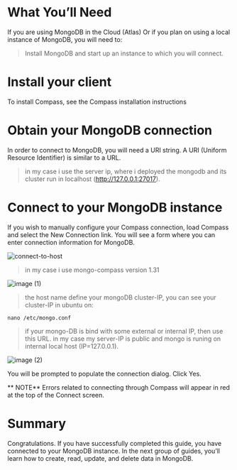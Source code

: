 # What You’ll Need

If you are using MongoDB in the Cloud (Atlas) Or if you plan on using a local instance of MongoDB, you will need to:
>Install MongoDB and start up an instance to which you will connect.

# Install your client
To install Compass, see the Compass installation instructions

# Obtain your MongoDB connection
In order to connect to MongoDB, you will need a URI string. A URI (Uniform Resource Identifier) is similar to a URL.
> in my case i use the server ip, where i deployed the mongodb and its cluster run in localhost (http://127.0.0.1:27017).
# Connect to your MongoDB instance
If you wish to manually configure your Compass connection, load Compass and select the New Connection link. You will see a form where you can enter connection information for MongoDB.

![connect-to-host](https://user-images.githubusercontent.com/71556060/168813184-16a30543-abc8-40a9-9167-5da238f84619.png)

>in my case i use mongo-compass version 1.31

![image (1)](https://user-images.githubusercontent.com/71556060/168814437-c1c80620-6e30-426f-b530-7ec83b900bf2.png)

>the host name define your mongoDB cluster-IP,
you can see your cluster-IP in ubuntu on:
```
nano /etc/mongo.conf
```
>if your mongo-DB is bind with some external or internal IP, then use this URL.
>in my case my server-IP is public and mongo is runing on internal local host (IP=127.0.0.1).

![image (2)](https://user-images.githubusercontent.com/71556060/168815985-1fcb872f-3588-4562-964f-d2048c37e97c.png)

You will be prompted to populate the connection dialog. Click Yes.



** NOTE**
Errors related to connecting through Compass will appear in red at the top of the Connect screen.

# Summary

Congratulations. If you have successfully completed this guide, you have connected to your MongoDB instance. In the next group of guides, you’ll learn how to create, read, update, and delete data in MongoDB.

